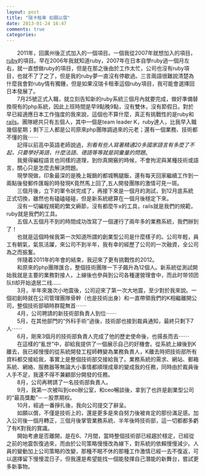```yaml
---
layout: post
title: "瑞卡租車 如願以償"
date: 2013-01-24 16:47
comments: true
categories: 
---
```

　　2011年，回廣州後正式加入的一個項目。一個我從2007年就想加入的項目，[ruby](http://baike.baidu.com/view/45135.htm "腳本編程語言")的項目。早在2006年我就知道ruby，2007年在日本自學ruby過一個月左右，就一直想做ruby的項目，但是在那之後由於工作太忙，公司也沒有ruby項目，也就不了了之了，但是我的ruby夢一直沒有停歇過。三言兩語很難說清楚為什麼我會對ruby情有獨鍾，但是如果沒瑞卡租車這個ruby項目，我可能會選擇回日本發展了。  
　　7月25號正式入職，就立刻告知新的ruby系統三個月內就要完成，做好準備替換現有的php系統，因此上班時間是早9點晚9點，沒有雙休，沒有節假日。對於早已經適應日本工作強度的我來說，這個也不算什麼，真正有挑戰性的是ruby和[rails](http://baike.baidu.com/view/663386.htm "基於ruby的web開發框架")。團隊總共只有五個人，其中一個是team leader K，ruby達人，比我早入職幾個星期；剩下三人都是公司原來php團隊調過來的元老；還有一個業務、技術都不懂的我⋯⋯  
　　記得以前高中英語老師說過，*別看有些人寫著精通20多國家語言有多麼了不起，只要學好英語，什麼法語、德語等等就是詞彙量的問題*。  
　　我覺得編程語言也同樣的道理，到你真開竅的時候，不會拘泥與某種技術或語言，關心只是怎麼去解決問題。  
　　現學現做，印象最深的是晚上報銷的都城鴨腿飯，還有每天回家繼續工作到一兩點後發郵件匯報的時發現K竟然馬上回了,五人開發團隊的激情可見一斑。  
　　三個月後，立下的軍令狀完成了，再接下來是一個月的測試，到12月底系統正式切換，雖然也有磕磕碰碰，但是新系統總算在一個月後穩定下來。  
　　沒有一切編程規範的繁文縟節，沒有都麼牛x的工具，rails就是我們的規範，ruby就是我們的工具。  
　　五個人五個月不到的時間成功改寫了一個運行了兩年多的業務系統，我們辦到了！  
　　也就是這個時候我第一次知道所謂的創業型公司是什麼樣子的。公司年輕，員工有朝氣，氣氛活躍，來公司不到半年，我有幸的經歷了公司的一次融資，全公司為之而振奮。  
　　伴隨着2011年的年會的結束，我迎來了更有挑戰性的2012。  
　　和原來的php團隊匯合，整個技術團隊一下子飆升為12個人。新系統從測試開始我就是主要的業務對接人，上線後也參與到公司各種運營理會中，而此时带领团队tl却开始退居二线……  
　　3月，半年來幾次小地震後，公司迎來了第一次大地震，至少對於我來說。一個初創時就在公司管理團隊骨幹（也是技術出身）和一直帶領我們的K相繼離開公司，整個技術部頓時群龍無首⋯⋯  
　　4月，公司聘請的新技術部負責人到位⋯⋯  
　　5月，在其他部門的“外科手術“過後，技術部也接到裁員通知，最終只剩下7人⋯⋯  
　　6月，剛來3個月的技術部負責人完成了他的歷史使命後，也揚長而去⋯⋯  
　　在這樣的“亂世”中，卻給我提供了一個展示自己的好機會。從系統上線後到K離去，我已經慢慢的從系統開發工程師轉變為業務負責人，K離去時把技術部所有資料都交接給我，事實上是整個技術部交接給我了。業務系統的需求、網站、郵箱系統、網絡、服務器等無論大小事情都順理成章的變成我的任務，同時由於裁員後人手不足，我還不得不兼顧部分開發的任務。  
　　8月，公司再聘請了一名技術部負責人。  
　　9月，我第一次被叫到ceo辦公室，和ceo暢談後，拿到了也許是創業型公司的“最高獎勵”－－股票期权。  
　　10月，經過一番掙扎後，我向公司提交了辭呈。  
　　如願以償，不僅是技術上的，還是更多是來自努力後被肯定的那份滿足感。加入公司後一個月轉正，三個月後掌管業務系統、半年後時技術部，這一切都都多虧了有K對我的賞識。  
　　開始考慮是否離開，是在6、7月間，當時整個技術部已經趨於穩定，已經從之前的地震恢復過來，而由於公司策略慢慢改為線下，對系統的依賴慢慢減少。人員的變動加上公司策略的改變，那種不眠不休的那種工作激情已經一去不復返，可以選擇留下慢慢混日子，但我還是希望能找一個能發揮自己潛能的新舞台，嘗試更多新事物。